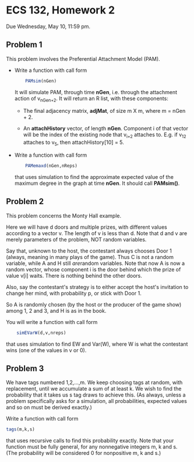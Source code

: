 

# ECS 132, Homework 2

Due Wednesday, May 10, 11:59 pm.

## Problem 1

This problem involves the Preferential Attachment Model (PAM).

<UL>

<li>  Write a function with call form

``` r
    PAMsim(nGen)
```

It will simulate PAM, through time **nGen**, i.e. through the attachment
action of v<sub>nGen+2</sub>.  It will return an R list, with these
components:

- The final adjacency matrix, **adjMat**, of size m X m, where m = nGen + 2.

- An **attachHistory** vector, of length **nGen**.  Component i of that
  vector will be the index of the existing node that v<sub>i+2</sub>
  attaches to.  E.g. if v<sub>12</sub> attaches to 
  v<sub>5</sub>, then attachHistory[10] = 5.

<li>  Write a function with call form

``` r
    PAMemaxd(nGen,nReps)
```

that uses simulation to find the approximate expected value of the
maximum degree in the graph at time **nGen**.  It should call
**PAMsim()**. 

</UL>

## Problem 2

This problem concerns the Monty Hall example.  

Here we will have d doors and multiple prizes, with different values according to a vector v. The length of v is less than d. Note that d and v are merely parameters of the problem, NOT random variables.

Say that, unknown to the host, the contestant always chooses Door 1 (always, meaning in many plays
of the game).  Thus C is not a random variable, while A and H still *are*random variables. Note that 
now A is now a random vector, whose component i is the door behind which the prize of value v[i] waits. There is nothing behind the other doors.

Also, say the contestant's strategy is to either accept the host's invitation to change her mind, with probability p, or stick with Door 1.

So A is randomly chosen (by the host or the producer of the game show)
among 1, 2 and 3, and H is as in the book.  

You will write a function with call form

``` r
    simEVarW(d,v,nreps)
```

that uses simulation to find EW and Var(W), where W is what the contestant wins (one of the values in v or 0).

## Problem 3

We have tags numbered 1,2,...,m.  We keep choosing tags at random, with
replacement, until we accumulate a sum of at least k.  We wish to find the
probability that it takes us s tag draws to achieve this. (As always, unless a problem specifically asks for a simulation, all probabilities, expected values and so on must be derived exactly.)

Write a function with call form

``` r
tags(m,k,s) 
```

that uses recursive calls to find this probability exactly.  Note that
your function must be fully general, for any nonnegative integers m, k
and s.  (The probability will be considered 0 for nonpositive m, k and
s.)




